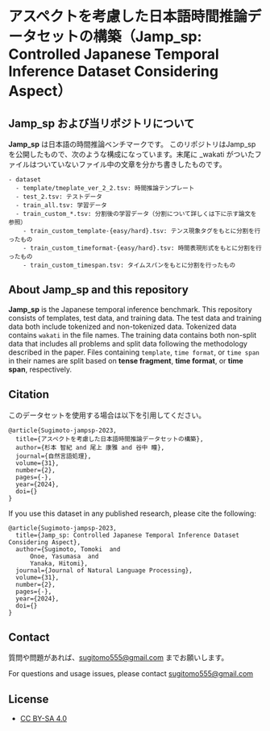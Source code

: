# アスペクトを考慮した日本語時間推論データセットの構築（Jamp_sp: Controlled Japanese Temporal Inference Dataset Considering Aspect）

## Jamp_sp および当リポジトリについて

**Jamp_sp** は日本語の時間推論ベンチマークです。
このリポジトリはJamp_spを公開したもので、次のような構成になっています。末尾に _wakati がついたファイルはついていないファイル中の文章を分かち書きしたものです。

```
- dataset
  - template/tmeplate_ver_2_2.tsv: 時間推論テンプレート
  - test_2.tsv: テストデータ
  - train_all.tsv: 学習データ
  - train_custom_*.tsv: 分割後の学習データ（分割について詳しくは下に示す論文を参照）
    - train_custom_template-{easy/hard}.tsv: テンス現象タグをもとに分割を行ったもの
    - train_custom_timeformat-{easy/hard}.tsv: 時間表現形式をもとに分割を行ったもの
    - train_custom_timespan.tsv: タイムスパンをもとに分割を行ったもの
```

## About Jamp_sp and this repository

**Jamp_sp** is the Japanese temporal inference benchmark. This repository consists of templates, test data, and training data. The test data and training data both include tokenized and non-tokenized data. Tokenized data contains `wakati` in the file names. The training data contains both non-split data that includes all problems and split data following the methodology described in the paper. Files containing `template`, `time format`, or `time span` in their names are split based on **tense fragment**, **time format**, or **time span**, respectively.


## Citation

このデータセットを使用する場合は以下を引用してください。

```
@article{Sugimoto-jampsp-2023,
  title={アスペクトを考慮した日本語時間推論データセットの構築},
  author={杉本 智紀 and 尾上 康雅 and 谷中 瞳},
  journal={自然言語処理},
  volume={31},
  number={2},
  pages={-},
  year={2024},
  doi={}
}
```

If you use this dataset in any published research, please cite the following:

```
@article{Sugimoto-jampsp-2023,
  title={Jamp_sp: Controlled Japanese Temporal Inference Dataset Considering Aspect},
  author={Sugimoto, Tomoki  and
      Onoe, Yasumasa  and
      Yanaka, Hitomi},
  journal={Journal of Natural Language Processing},
  volume={31},
  number={2},
  pages={-},
  year={2024},
  doi={}
}
```


## Contact

質問や問題があれば、sugitomo555@gmail.com までお願いします。

For questions and usage issues, please contact sugitomo555@gmail.com

## License

- [CC BY-SA 4.0](https://creativecommons.org/licenses/by-sa/4.0/)